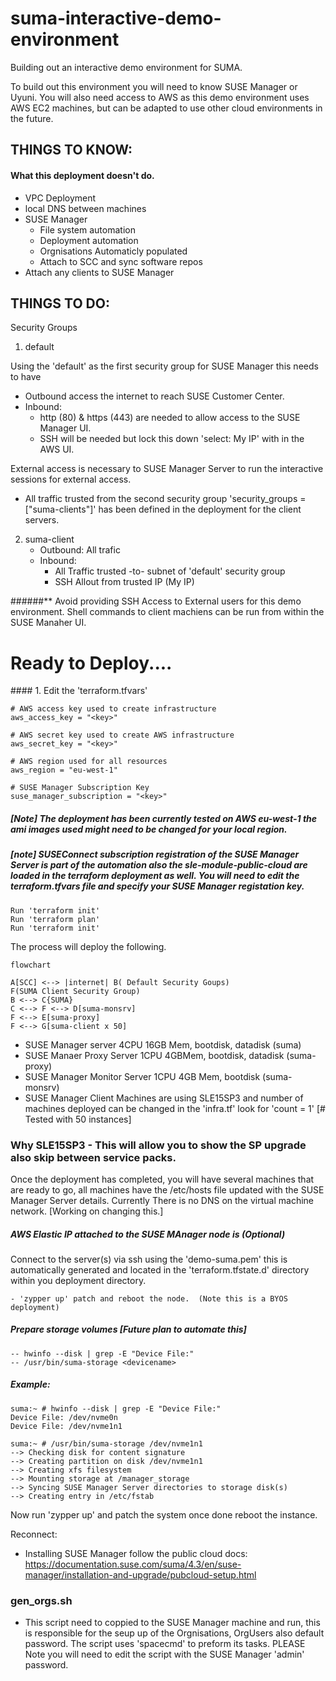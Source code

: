 # suma-interactive-demo-environment

Building out an interactive demo environment for SUMA.

To build out this environment you will need to know SUSE Manager or Uyuni.
You will also need access to AWS as this demo environment uses AWS EC2 machines, but can be adapted to use other cloud environments in the future.

## THINGS TO KNOW:

#### What this deployment doesn't do. 

- VPC Deployment
- local DNS between machines
- SUSE Manager 
	- File system automation
	- Deployment automation
	- Orgnisations Automaticly populated
	- Attach to SCC and sync software repos
- Attach any clients to SUSE Manager


## THINGS TO DO:

Security Groups

1. default 


Using the 'default' as the first security group for SUSE Manager this needs to have 
- Outbound access the internet to reach SUSE Customer Center.  
- Inbound: 
	- http (80) & https (443) are needed to allow access to the SUSE Manager UI.
    - SSH will be needed but lock this down 'select: My IP' with in the AWS UI.  

External access is necessary to SUSE Manager Server to run the interactive sessions for external access.  
- All traffic trusted from the second security group 'security_groups = ["suma-clients"]' has been defined in the deployment for the client servers.

2. suma-client
	- Outbound: All trafic 
	- Inbound: 
		- All Traffic trusted -to- subnet of 'default' security group 
		- SSH Allout from trusted IP (My IP)

######** Avoid providing SSH Access to External users for this demo environment.  Shell commands to client machiens can be run from within the SUSE Manaher UI.

# Ready to Deploy....

#### 1. Edit the 'terraform.tfvars'

	# AWS access key used to create infrastructure
	aws_access_key = "<key>"

	# AWS secret key used to create AWS infrastructure
	aws_secret_key = "<key>"

	# AWS region used for all resources
	aws_region = "eu-west-1"

	# SUSE Manager Subscription Key
	suse_manager_subscription = "<key>"

##### [Note] The deployment has been currently tested on AWS eu-west-1 the ami images used might need to be changed for your local region.

##### [note]  SUSEConnect subscription registration of the SUSE Manager Server is part of the automation also the sle-module-public-cloud are loaded in the terraform deployment as well. You will need to edit the terraform.tfvars file and specify your SUSE Manager registation key.

	Run 'terraform init'
	Run 'terraform plan' 
	Run 'terraform init'
	
The process will deploy the following. 

```mermaid 
flowchart 

A[SCC] <--> |internet| B( Default Security Goups)
F(SUMA Client Security Group)
B <--> C{SUMA}
C <--> F <--> D[suma-monsrv]
F <--> E[suma-proxy]
F <--> G[suma-client x 50] 

```

- SUSE Manager server 4CPU 16GB Mem, bootdisk, datadisk (suma)
- SUSE Manaer Proxy Server 1CPU 4GBMem, bootdisk, datadisk (suma-proxy)
- SUSE Manager Monitor Server 1CPU 4GB Mem, bootdisk (suma-monsrv)
- SUSE Manager Client Machines are using SLE15SP3 and number of machines deployed can be changed in the 'infra.tf' look for 'count = 1' [# Tested with 50 instances]

### Why SLE15SP3 - This will allow you to show the SP upgrade also skip between service packs. 
 
Once the deployment has completed, you will have several machines that are ready to go, all machines have the /etc/hosts file updated with the SUSE Manager Server details.  Currently There is no DNS on the virtual machine network. [Working on changing this.]

##### AWS Elastic IP attached to the SUSE MAnager node is (Optional)

Connect to the server(s) via ssh using the 'demo-suma.pem' this is automatically generated and located in the 'terraform.tfstate.d' directory within you deployment directory.

	- 'zypper up' patch and reboot the node.  (Note this is a BYOS deployment)


##### Prepare storage volumes [Future plan to automate this]

	-- hwinfo --disk | grep -E "Device File:"
	-- /usr/bin/suma-storage <devicename>

##### Example: 
	suma:~ # hwinfo --disk | grep -E "Device File:"
	Device File: /dev/nvme0n
	Device File: /dev/nvme1n1

	suma:~ # /usr/bin/suma-storage /dev/nvme1n1
	--> Checking disk for content signature
	--> Creating partition on disk /dev/nvme1n1
	--> Creating xfs filesystem
	--> Mounting storage at /manager_storage
	--> Syncing SUSE Manager Server directories to storage disk(s)
	--> Creating entry in /etc/fstab

Now run 'zypper up' and patch the system once done reboot the instance. 

Reconnect:

- Installing SUSE Manager follow the public cloud docs: 
	https://documentation.suse.com/suma/4.3/en/suse-manager/installation-and-upgrade/pubcloud-setup.html

### gen_orgs.sh

- This script need to coppied to the SUSE Manager machine and run, this is responsible for the seup up of the Orgnisations, OrgUsers also default password.  The script uses 'spacecmd' to preform its tasks.  PLEASE Note you will need to edit the script with the SUSE Manager 'admin' password.

  
